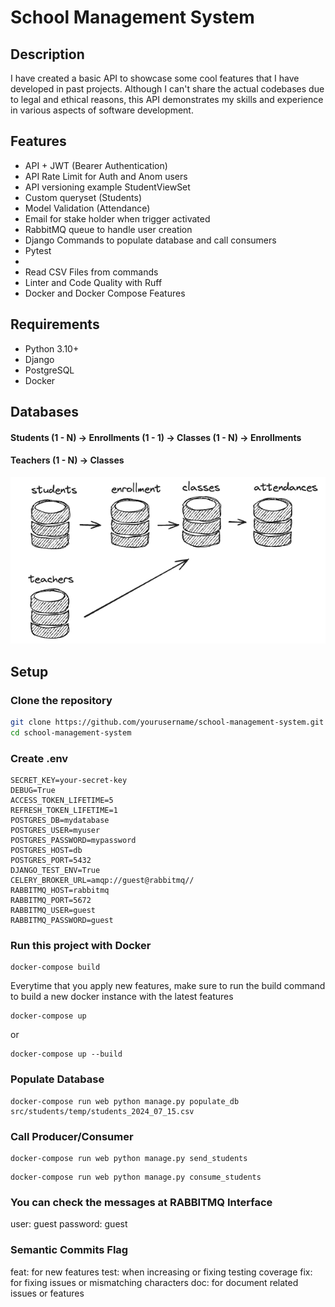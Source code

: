 # School Management System

## Description

I have created a basic API to showcase some cool features that I have developed in past projects. Although I can't share the actual codebases due to legal and ethical reasons, this API demonstrates my skills and experience in various aspects of software development.


## Features

- API + JWT (Bearer Authentication)
- API Rate Limit for Auth and Anom users
- API versioning example StudentViewSet
- Custom queryset (Students)
- Model Validation (Attendance)
- Email for stake holder when trigger activated
- RabbitMQ queue to handle user creation
- Django Commands to populate database and call consumers
- Pytest
- 
- Read CSV Files from commands
- Linter and Code Quality with Ruff
- Docker and Docker Compose Features

## Requirements

- Python 3.10+
- Django
- PostgreSQL
- Docker

## Databases

#### Students (1 - N) -> Enrollments (1 - 1) -> Classes (1 - N) -> Enrollments
#### Teachers (1 - N) -> Classes

![img.png](img.png)

## Setup

### Clone the repository

```sh
git clone https://github.com/yourusername/school-management-system.git
cd school-management-system
```

### Create .env 

``` 
SECRET_KEY=your-secret-key
DEBUG=True
ACCESS_TOKEN_LIFETIME=5
REFRESH_TOKEN_LIFETIME=1
POSTGRES_DB=mydatabase
POSTGRES_USER=myuser
POSTGRES_PASSWORD=mypassword
POSTGRES_HOST=db
POSTGRES_PORT=5432
DJANGO_TEST_ENV=True
CELERY_BROKER_URL=amqp://guest@rabbitmq//
RABBITMQ_HOST=rabbitmq
RABBITMQ_PORT=5672
RABBITMQ_USER=guest
RABBITMQ_PASSWORD=guest
```

### Run this project with Docker

``` 
docker-compose build
``` 

Everytime that you apply new features, make sure to run the build command to build a new docker instance with the latest features

``` 
docker-compose up
```
or

``` 
docker-compose up --build
``` 

### Populate Database 

``` 
docker-compose run web python manage.py populate_db src/students/temp/students_2024_07_15.csv
``` 


### Call Producer/Consumer

``` 
docker-compose run web python manage.py send_students
``` 

``` 
docker-compose run web python manage.py consume_students
``` 

### You can check the messages at RABBITMQ Interface

user: guest
password: guest


### Semantic Commits Flag

feat: for new features
test: when increasing or fixing testing coverage
fix: for fixing issues or mismatching characters
doc: for document related issues or features

